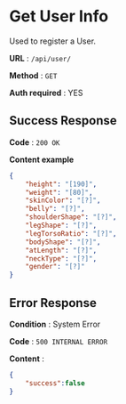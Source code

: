 # Get User Info

Used to register a User.

**URL** : `/api/user/`

**Method** : `GET`

**Auth required** : YES

## Success Response

**Code** : `200 OK`

**Content example**

```json
{
    "height": "[190]",
    "weight": "[80]",
    "skinColor": "[?]",
    "belly": "[?]",
    "shoulderShape": "[?]",
    "legShape": "[?]",
    "legTorsoRatio": "[?]",
    "bodyShape": "[?]",
    "atLength": "[?]",
    "neckType": "[?]",
    "gender": "[?]"
}
```

## Error Response

**Condition** : System Error

**Code** : `500 INTERNAL ERROR`

**Content** :

```json
{
    "success":false
}
```